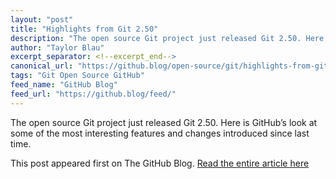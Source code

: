 ```yaml
---
layout: "post"
title: "Highlights from Git 2.50"
description: "The open source Git project just released Git 2.50. Here is GitHub’s look at some of the most intere..."
author: "Taylor Blau"
excerpt_separator: <!--excerpt_end-->
canonical_url: "https://github.blog/open-source/git/highlights-from-git-2-50/"
tags: "Git Open Source GitHub"
feed_name: "GitHub Blog"
feed_url: "https://github.blog/feed/"
---
```


The open source Git project just released Git 2.50. Here is GitHub’s look at some of the most interesting features and changes introduced since last time.<!--excerpt_end-->

This post appeared first on The GitHub Blog. [Read the entire article here](https://github.blog/open-source/git/highlights-from-git-2-50/)
